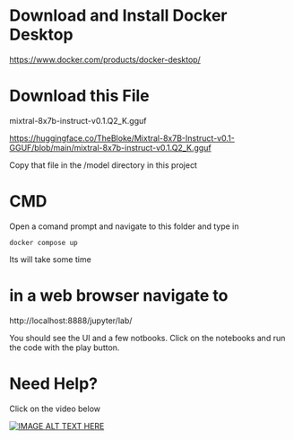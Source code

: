 # Download and Install Docker Desktop
https://www.docker.com/products/docker-desktop/

# Download this File
mixtral-8x7b-instruct-v0.1.Q2_K.gguf

https://huggingface.co/TheBloke/Mixtral-8x7B-Instruct-v0.1-GGUF/blob/main/mixtral-8x7b-instruct-v0.1.Q2_K.gguf

Copy that file in the /model directory in this project

# CMD
Open a comand prompt and navigate to this folder and type in 
```
docker compose up
```
Its will take some time

# in a web browser navigate to 

http://localhost:8888/jupyter/lab/

You should see the UI and a few notbooks.  Click on the notebooks and run the code with the play button.



# Need Help?
Click on the video below



[![IMAGE ALT TEXT HERE](https://i9.ytimg.com/vi_webp/L2QdRDGdXTU/mq2.webp?sqp=CLjd57MG-oaymwEmCMACELQB8quKqQMa8AEB-AH-CYAC0AWKAgwIABABGFwgXChcMA8=&rs=AOn4CLAbo_aM3Prgy3s-XdroIeX4TYJXQQ)](https://youtu.be/L2QdRDGdXTU)